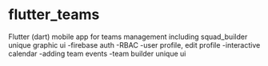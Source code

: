 # flutter_teams
Flutter (dart) mobile app for teams management including squad_builder unique graphic ui
-firebase auth
-RBAC
-user profile, edit profile
-interactive calendar
-adding team events
-team builder unique ui
